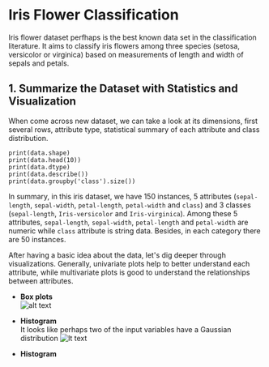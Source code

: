 # Iris Flower Classification
Iris flower dataset perfhaps is the best known data set in the classification literature. It aims to classify iris flowers among three species (setosa, versicolor or virginica) based on measurements of length and width of sepals and petals.

## 1. Summarize the Dataset with Statistics and Visualization
When come across new dataset, we can take a look at its dimensions, first several rows, attribute type, statistical summary of each attribute and class distribution.
```
print(data.shape)
print(data.head(10))
print(data.dtype)
print(data.describe())
print(data.groupby('class').size())
```
In summary, in this iris dataset, we have 150 instances, 5 attributes (`sepal-length`, `sepal-width`, `petal-length`, `petal-width` and `class`) and 3 classes (`sepal-length`, `Iris-versicolor` and `Iris-virginica`). Among these 5 attributes, `sepal-length`, `sepal-width`, `petal-length` and `petal-width`  are numeric while `class` attribute is string data. Besides, in each category there are 50 instances.

After having a basic idea about the data, let's dig deeper through visualizations. Generally, univariate plots help to better understand each attribute, while multivariate plots is good to understand the relationships between attributes. <br />
   - **Box plots** <br />
   ![alt text](https://github.com/yezhilengyue/Python_ML_Practice/blob/master/Project-%5BClassification%5Diris/boxplots.png)
   
   - **Histogram** <br />
   It looks like perhaps two of the input variables have a Gaussian distribution
   ![lt text](https://github.com/yezhilengyue/Python_ML_Practice/blob/master/Project-%5BClassification%5Diris/histgram.png)
   
   - **Histogram**
